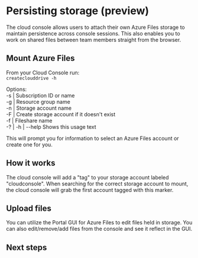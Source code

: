 # Persisting storage (preview)
The cloud console allows users to attach their own Azure Files storage to maintain persistence across console sessions. 
This also enables you to work on shared files between team members straight from the browser.

## Mount Azure Files
From your Cloud Console run: <br>
`createclouddrive -h`

Options: <br>
  -s | Subscription ID or name <br>
  -g | Resource group name <br>
  -n | Storage account name <br>
  -F | Create storage account if it doesn't exist <br>
  -f | Fileshare name <br>
  -? | -h | --help Shows this usage text <br>

This will prompt you for information to select an Azure Files account or create one for you.

## How it works
The cloud console will add a "tag" to your storage account labeled "cloudconsole". 
When searching for the correct storage account to mount, the cloud console will grab the first account tagged with this marker.

## Upload files
You can utilize the Portal GUI for Azure Files to edit files held in storage. You can also edit/remove/add files from the console and see it reflect in the GUI.

## Next steps